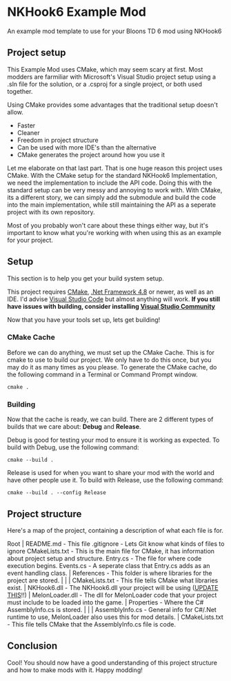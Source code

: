 # NKHook6 Example Mod
An example mod template to use for your Bloons TD 6 mod using NKHook6


## Project setup
This Example Mod uses CMake, which may seem scary at first. Most modders are farmiliar with Microsoft's Visual Studio project setup using a .sln file for the solution, or a .csproj for a single project, or both used together.

Using CMake provides some advantages that the traditional setup doesn't allow.
- Faster
- Cleaner
- Freedom in project structure
- Can be used with more IDE's than the alternative
- CMake generates the project around how you use it

Let me elaborate on that last part. That is one huge reason this project uses CMake. With the CMake setup for the standard NKHook6 Implementation, we need the implementation to include the API code. Doing this with the standard setup can be very messy and annoying to work with. With CMake, its a different story, we can simply add the submodule and build the code into the main implementation, while still maintaining the API as a seperate project with its own repository.

Most of you probably won't care about these things either way, but it's important to know what you're working with when using this as an example for your project.

## Setup
This section is to help you get your build system setup.

This project requires [CMake](https://cmake.org/), [.Net Framework 4.8](https://dotnet.microsoft.com/download/dotnet-framework) or newer, as well as an IDE. I'd advise [Visual Studio Code](https://code.visualstudio.com/) but almost anything will work.
**If you still have issues with building, consider installing [Visual Studio Community](https://visualstudio.microsoft.com/)**

Now that you have your tools set up, lets get building!

### CMake Cache
Before we can do anything, we must set up the CMake Cache. This is for cmake to use to build our project. We only have to do this once, but you may do it as many times as you please.
To generate the CMake cache, do the following command in a Terminal or Command Prompt window.
```
cmake .
```

### Building
Now that the cache is ready, we can build. There are 2 different types of builds that we care about: **Debug** and **Release**.

Debug is good for testing your mod to ensure it is working as expected. To build with Debug, use the following command:
```
cmake --build .
```

Release is used for when you want to share your mod with the world and have other people use it. To build with Release, use the following command:
```
cmake --build . --config Release
```

## Project structure
Here's a map of the project, containing a description of what each file is for.

Root
|
README.md - This file
.gitignore - Lets Git know what kinds of files to ignore
CMakeLists.txt - This is the main file for CMake, it has information about project setup and structure.
Entry.cs - The file for where code execution begins.
Events.cs - A seperate class that Entry.cs adds as an event handling class.
|
References - This folder is where libraries for the project are stored.
|    |
|    CMakeLists.txt - This file tells CMake what libraries exist.
|    NKHook6.dll - The NKHook6.dll your project will be using ([UPDATE THIS](https://nkhook.pro/pages/bloons6.html)!!)
|    MelonLoader.dll - The dll for MelonLoader code that your project must include to be loaded into the game.
|
Properties - Where the C# AssemblyInfo.cs is stored.
|   |
|   AssemblyInfo.cs - General info for C#/.Net runtime to use, MelonLoader also uses this for mod details.
|   CMakeLists.txt - This file tells CMake that the AssemblyInfo.cs file is code.


## Conclusion
Cool! You should now have a good understanding of this project structure and how to make mods with it. Happy modding!